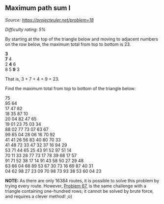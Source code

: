 Maximum path sum I
------------------

*Source: https://projecteuler.net/problem=18*


*Difficulty rating: 5%*

By starting at the top of the triangle below and moving to adjacent
numbers on the row below, the maximum total from top to bottom is 23.

**3**\
**7** 4\
 2 **4** 6\
 8 5 **9** 3

That is, 3 + 7 + 4 + 9 = 23.

Find the maximum total from top to bottom of the triangle below:

75\
 95 64\
 17 47 82\
 18 35 87 10\
 20 04 82 47 65\
 19 01 23 75 03 34\
 88 02 77 73 07 63 67\
 99 65 04 28 06 16 70 92\
 41 41 26 56 83 40 80 70 33\
 41 48 72 33 47 32 37 16 94 29\
 53 71 44 65 25 43 91 52 97 51 14\
 70 11 33 28 77 73 17 78 39 68 17 57\
 91 71 52 38 17 14 91 43 58 50 27 29 48\
 63 66 04 68 89 53 67 30 73 16 69 87 40 31\
 04 62 98 27 23 09 70 98 73 93 38 53 60 04 23

**NOTE:** As there are only 16384 routes, it is possible to solve this
problem by trying every route. However, [Problem 67](problem=67), is the
same challenge with a triangle containing one-hundred rows; it cannot be
solved by brute force, and requires a clever method! ;o)
